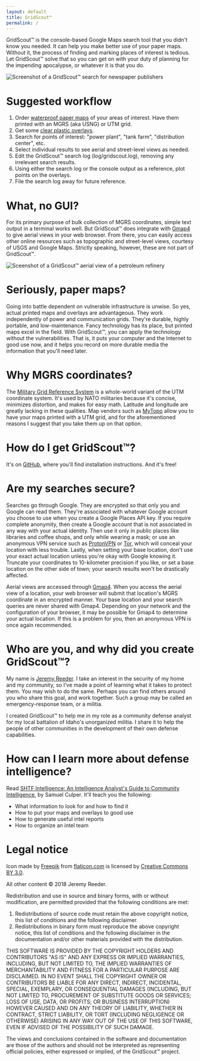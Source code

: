 ```yaml
---
layout: default
title: GridScout™
permalink: /
---
```


GridScout™ is the console-based Google Maps search tool that you didn't know
you needed. It can help you make better use of your paper maps. Without it, the
process of finding and marking places of interest is tedious. Let GridScout™
solve that so you can get on with your duty of planning for the impending
apocalypse, or whatever it is that you do.

![Screenshot of a GridScout™ search for newspaper
publishers](images/search-screenshot.png)

# Suggested workflow
1. Order [waterproof paper maps][mytopo] of your areas of interest. Have them
printed with an MGRS (aka USNG) or UTM grid.
2. Get some [clear plastic overlays][duralar].
3. Search for points of interest: "power plant", "tank farm", "distribution
center", etc.
4. Select individual results to see aerial and street-level views as needed.
5. Edit the GridScout™ search log (log/gridscout.log), removing any irrelevant
search results.
6. Using either the search log or the console output as a reference, plot
points on the overlays.
7. File the search log away for future reference.

# What, no GUI?
For its primary purpose of bulk collection of MGRS coordinates, simple text
output in a terminal works well. But GridScout™ does integrate with
[Gmap4][gmap4] to give aerial views in your web browser. From there, you can
easily access other online resources such as topographic and street-level
views, courtesy of USGS and Google Maps. Strictly speaking, however, these are
not part of GridScout™.

![Sceenshot of a GridScout™ aerial view of a petroleum
refinery](images/aerial-screenshot.png)

# Seriously, paper maps?
Going into battle dependent on vulnerable infrastructure is unwise. So yes,
actual printed maps and overlays are advantageous. They work independently of
power and communication grids. They're durable, highly portable, and
low-maintenance. Fancy technology has its place, but printed maps excel in the
field. With GridScout™, you can apply the technology without the
vulnerabilities. That is, it puts your computer and the Internet to good use
now, and it helps you record on more durable media the information that you'll
need later.

# Why MGRS coordinates?
The [Military Grid Reference System][mgrs] is a whole-world variant of the
UTM coordinate system. It's used by NATO militaries because it's concise,
minimizes distortion, and makes for easy math. Latitude and longitude are
greatly lacking in these qualities. Map vendors such as [MyTopo][mytopo] allow
you to have your maps printed with a UTM grid, and for the aforementioned
reasons I suggest that you take them up on that option.

# How do I get GridScout™?
It's on [GitHub][github], where you'll find installation instructions. And it's
free!

# Are my searches secure?
Searches go through Google. They are encrypted so that only you and Google can
read them. They're associated with whatever Google account you choose to use
when you create a Google Places API key. If you require complete anonymity,
then create a Google account that is not associated in any way with your actual
identity. Then use it only in public places like libraries and coffee shops,
and only while wearing a mask; or use an anonymous VPN service such as
[ProtonVPN][protonvpn] or [Tor][tor], which will conceal your location with
less trouble. Lastly, when setting your base location, don't use your exact
actual location unless you're okay with Google knowing it. Truncate your
coordinates to 10-kilometer precision if you like, or set a base location on
the other side of town; your search results won't be drastically affected.

Aerial views are accessed through [Gmap4][gmap4]. When you access the aerial
view of a location, your web browser will submit that location's MGRS
coordinate in an encrypted manner. Your base location and your search queries
are never shared with Gmap4. Depending on your network and the configuration of
your browser, it may be possible for Gmap4 to determine your actual location.
If this is a problem for you, then an anonymous VPN is once again recommended.

# Who are you, and why did you create GridScout™?
My name is [Jeremy Reeder][jeremy]. I take an interest in the security of my home and my
community, so I've made a point of learning what it takes to protect them. You
may wish to do the same. Perhaps you can find others around you who share this
goal, and work together. Such a group may be called an emergency-response team,
or a militia.

I created GridScout™ to help me in my role as a community defense analyst for
my local battalion of Idaho's unorganized militia. I share it to help the
people of other communities in the development of their own defense
capabilities.

# How can I learn more about defense intelligence?
Read [SHTF Intelligence: An Intelligence Analyst's Guide to Community
Intelligence][shtf-intel], by Samuel Culper. It'll teach you the following:
- What information to look for and how to find it
- How to put your maps and overlays to good use
- How to generate useful intel reports
- How to organize an intel team

# Legal notice
Icon made by [Freepik][freepik] from [flaticon.com][flaticon] is licensed by
[Creative Commons BY 3.0][icon-license].

All other content © 2018 Jeremy Reeder.

Redistribution and use in source and binary forms, with or without
modification, are permitted provided that the following conditions are met:

1. Redistributions of source code must retain the above copyright notice, this
list of conditions and the following disclaimer.
2. Redistributions in binary form must reproduce the above copyright notice,
this list of conditions and the following disclaimer in the documentation
and/or other materials provided with the distribution.

THIS SOFTWARE IS PROVIDED BY THE COPYRIGHT HOLDERS AND CONTRIBUTORS "AS IS" AND
ANY EXPRESS OR IMPLIED WARRANTIES, INCLUDING, BUT NOT LIMITED TO, THE IMPLIED
WARRANTIES OF MERCHANTABILITY AND FITNESS FOR A PARTICULAR PURPOSE ARE
DISCLAIMED. IN NO EVENT SHALL THE COPYRIGHT OWNER OR CONTRIBUTORS BE LIABLE FOR
ANY DIRECT, INDIRECT, INCIDENTAL, SPECIAL, EXEMPLARY, OR CONSEQUENTIAL DAMAGES
(INCLUDING, BUT NOT LIMITED TO, PROCUREMENT OF SUBSTITUTE GOODS OR SERVICES;
LOSS OF USE, DATA, OR PROFITS; OR BUSINESS INTERRUPTION) HOWEVER CAUSED AND ON
ANY THEORY OF LIABILITY, WHETHER IN CONTRACT, STRICT LIABILITY, OR TORT
(INCLUDING NEGLIGENCE OR OTHERWISE) ARISING IN ANY WAY OUT OF THE USE OF THIS
SOFTWARE, EVEN IF ADVISED OF THE POSSIBILITY OF SUCH DAMAGE.

The views and conclusions contained in the software and documentation are those
of the authors and should not be interpreted as representing official policies,
either expressed or implied, of the GridScout™ project.


[duralar]:    https://smile.amazon.com/gp/product/B0015LWRZY
[github]:     https://github.com/jeremyreeder/gridscout/blob/master/README.md
[freepik]:  https://www.freepik.com
[flaticon]: https://www.flaticon.com
[gmap4]:      https://mappingsupport.com/p/gmap4-free-online-topo-maps.html
[icon-license]:  http://creativecommons.org/licenses/by/3.0
[jeremy]:     mailto:jjrxyz+gridscout@gmail.com?Subject=GridScout™
[mgrs]:       https://en.wikipedia.org/wiki/Military_Grid_Reference_System
[mytopo]:     https://www.mytopo.com
[protonvpn]:  https://protonvpn.com
[shtf-intel]: https://forwardobserver.com/product/community-intelligence-program-print-version/
[tor]:        https://en.wikipedia.org/wiki/Tor_(anonymity_network)
